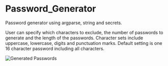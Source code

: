# Password_Generator
Password generator using argparse, string and secrets.

User can specify which characters to exclude, the number of passwords to generate and the length of the passwords.
Character sets include uppercase, lowercase, digits and punctuation marks.
Default setting is one 16 character password including all characters.

![Generated Passwords](https://user-images.githubusercontent.com/78132465/107691498-bc828100-6c68-11eb-9ae9-f4881ab08d10.png)

